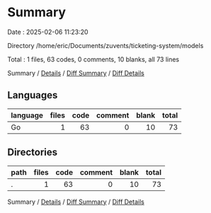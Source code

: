 # Summary

Date : 2025-02-06 11:23:20

Directory /home/eric/Documents/zuvents/ticketing-system/models

Total : 1 files,  63 codes, 0 comments, 10 blanks, all 73 lines

Summary / [Details](details.md) / [Diff Summary](diff.md) / [Diff Details](diff-details.md)

## Languages
| language | files | code | comment | blank | total |
| :--- | ---: | ---: | ---: | ---: | ---: |
| Go | 1 | 63 | 0 | 10 | 73 |

## Directories
| path | files | code | comment | blank | total |
| :--- | ---: | ---: | ---: | ---: | ---: |
| . | 1 | 63 | 0 | 10 | 73 |

Summary / [Details](details.md) / [Diff Summary](diff.md) / [Diff Details](diff-details.md)